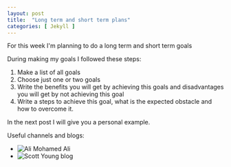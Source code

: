 ```yaml
---
layout: post
title:  "Long term and short term plans"
categories: [ Jekyll ]
---
```


For this week I'm planning to do a long term and short term goals

During making my goals I followed these steps:

1. Make a list of all goals
2. Choose just one or two goals
3. Write the benefits you will get by achieving this goals and disadvantages you will get by not achieving this goal
4. Write a steps to achieve this goal, what is the expected obstacle and how to overcome it.

In the next post I will give you a personal example.

Useful channels and blogs:

* ![Ali Mohamed Ali](https://www.youtube.com/user/flashawy)
* ![Scott Young blog](https://www.scotthyoung.com/blog)
